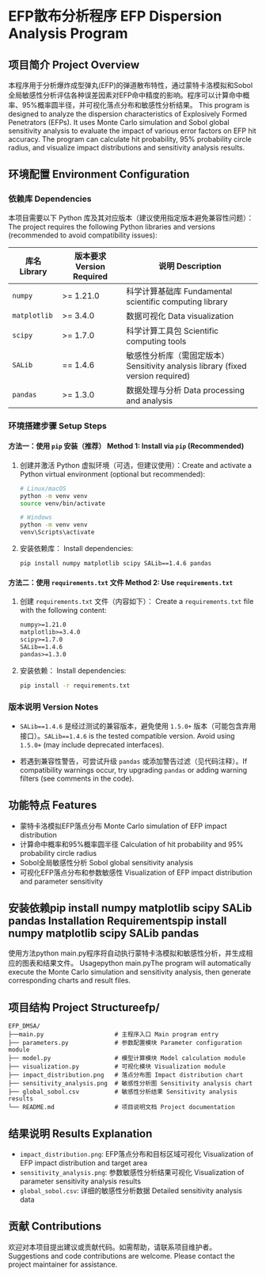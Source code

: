 # EFP散布分析程序 EFP Dispersion Analysis Program

## 项目简介 Project Overview

本程序用于分析爆炸成型弹丸(EFP)的弹道散布特性，通过蒙特卡洛模拟和Sobol全局敏感性分析评估各种误差因素对EFP命中精度的影响。程序可以计算命中概率、95%概率圆半径，并可视化落点分布和敏感性分析结果。
This program is designed to analyze the dispersion characteristics of Explosively Formed Penetrators (EFPs). It uses Monte Carlo simulation and Sobol global sensitivity analysis to evaluate the impact of various error factors on EFP hit accuracy. The program can calculate hit probability, 95% probability circle radius, and visualize impact distributions and sensitivity analysis results.


## 环境配置 Environment Configuration

### 依赖库 Dependencies
本项目需要以下 Python 库及其对应版本（建议使用指定版本避免兼容性问题）：
The project requires the following Python libraries and versions (recommended to avoid compatibility issues):

| 库名 Library| 版本要求 Version Required| 说明 Description |
|---------------|----------------|--------------------------|
| `numpy`       | >= 1.21.0      | 科学计算基础库 Fundamental scientific computing library           |
| `matplotlib`  | >= 3.4.0       | 数据可视化 Data visualization         |
| `scipy`       | >= 1.7.0       | 科学计算工具包 Scientific computing tools          |
| `SALib`       | == 1.4.6       | 敏感性分析库（需固定版本） Sensitivity analysis library (fixed version required)|
| `pandas`      | >= 1.3.0       | 数据处理与分析 Data processing and analysis|

### 环境搭建步骤 Setup Steps

#### 方法一：使用 `pip` 安装（推荐） Method 1: Install via `pip` (Recommended)

1. 创建并激活 Python 虚拟环境（可选，但建议使用）：Create and activate a Python virtual environment (optional but recommended):
   ```bash
   # Linux/macOS
   python -m venv venv
   source venv/bin/activate

   # Windows
   python -m venv venv
   venv\Scripts\activate
   ```
2. 安装依赖库： Install dependencies:
   ```bash
   pip install numpy matplotlib scipy SALib==1.4.6 pandas
   ```

#### 方法二：使用 `requirements.txt` 文件 Method 2: Use `requirements.txt`
1. 创建 `requirements.txt` 文件（内容如下）： Create a `requirements.txt` file with the following content:
   ```txt
   numpy>=1.21.0
   matplotlib>=3.4.0
   scipy>=1.7.0
   SALib==1.4.6
   pandas>=1.3.0
   ```
2. 安装依赖： Install dependencies:
   ```bash
   pip install -r requirements.txt
   ```

### 版本说明 Version Notes

- `SALib==1.4.6` 是经过测试的兼容版本，避免使用 `1.5.0+` 版本（可能包含弃用接口）。`SALib==1.4.6` is the tested compatible version. Avoid using `1.5.0+` (may include deprecated interfaces).

- 若遇到兼容性警告，可尝试升级 `pandas` 或添加警告过滤（见代码注释）。If compatibility warnings occur, try upgrading `pandas` or adding warning filters (see comments in the code).


## 功能特点 Features

- 蒙特卡洛模拟EFP落点分布 Monte Carlo simulation of EFP impact distribution
- 计算命中概率和95%概率圆半径 Calculation of hit probability and 95% probability circle radius
- Sobol全局敏感性分析 Sobol global sensitivity analysis
- 可视化EFP落点分布和参数敏感性 Visualization of EFP impact distribution and parameter sensitivity

## 安装依赖pip install numpy matplotlib scipy SALib pandas Installation Requirementspip install numpy matplotlib scipy SALib pandas

使用方法python main.py程序将自动执行蒙特卡洛模拟和敏感性分析，并生成相应的图表和结果文件。
Usagepython main.pyThe program will automatically execute the Monte Carlo simulation and sensitivity analysis, then generate corresponding charts and result files.

## 项目结构 Project Structureefp/
```plaintext
EFP_DMSA/
├──main.py                    # 主程序入口 Main program entry
├── parameters.py             # 参数配置模块 Parameter configuration module
├── model.py                  # 模型计算模块 Model calculation module
├── visualization.py          # 可视化模块 Visualization module
├── impact_distribution.png   # 落点分布图 Impact distribution chart
├── sensitivity_analysis.png  # 敏感性分析图 Sensitivity analysis chart
├── global_sobol.csv          # 敏感性分析结果 Sensitivity analysis results
└── README.md                 # 项目说明文档 Project documentation
```
## 结果说明 Results Explanation
- `impact_distribution.png`: EFP落点分布和目标区域可视化 Visualization of EFP impact distribution and target area
- `sensitivity_analysis.png`: 参数敏感性分析结果可视化 Visualization of parameter sensitivity analysis results
- `global_sobol.csv`: 详细的敏感性分析数据 Detailed sensitivity analysis data

## 贡献 Contributions
欢迎对本项目提出建议或贡献代码。如需帮助，请联系项目维护者。
Suggestions and code contributions are welcome. Please contact the project maintainer for assistance.





    
